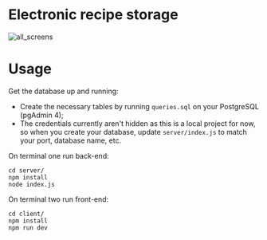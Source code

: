 # Electronic recipe storage

![all_screens](https://github.com/user-attachments/assets/55100d6d-29ec-4f30-b331-66581653c399)


# Usage

Get the database up and running:

- Create the necessary tables by running `queries.sql` on your PostgreSQL (pgAdmin 4);
- The credentials currently aren't hidden as this is a local project for now, so when you create your database, update `server/index.js` to match your port, database name, etc.

On terminal one run back-end:

```
cd server/
npm install
node index.js
```

On terminal two run front-end:

```
cd client/
npm install
npm run dev
```
